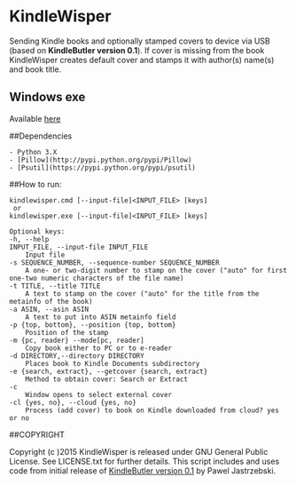 KindleWisper
============
Sending Kindle books and optionally stamped covers to device via USB (based on **KindleButler version 0.1**).
If cover is missing from the book KindleWisper creates default cover and stamps it with 
author(s) name(s) and book title.

## Windows exe

Available [here](https://github.com/knigophil/KindleWisper/releases)


##Dependencies

    - Python 3.X
    - [Pillow](http://pypi.python.org/pypi/Pillow)
    - [Psutil](https://pypi.python.org/pypi/psutil)
    
##How to run:

    kindlewisper.cmd [--input-file]<INPUT_FILE> [keys]
     or
    kindlewisper.exe [--input-file]<INPUT_FILE> [keys]

    Optional keys:
	-h, --help 
    INPUT_FILE, --input-file INPUT_FILE 
        Input file 
    -s SEQUENCE_NUMBER, --sequence-number SEQUENCE_NUMBER 
        A one- or two-digit number to stamp on the cover ("auto" for first one-two numeric characters of the file name) 
    -t TITLE, --title TITLE 
        A text to stamp on the cover ("auto" for the title from the metainfo of the book) 
    -a ASIN, --asin ASIN 
        A text to put into ASIN metainfo field 
    -p {top, bottom}, --position {top, bottom} 
        Position of the stamp 
    -m {pc, reader} --mode[pc, reader] 
        Copy book either to PC or to e-reader 
    -d DIRECTORY,--directory DIRECTORY 
        Places book to Kindle Documents subdirectory 
    -e {search, extract}, --getcover {search, extract} 
        Method to obtain cover: Search or Extract 
    -c 
        Window opens to select external cover 
    -cl {yes, no}, --cloud {yes, no} 
        Process (add cover) to book on Kindle downloaded from cloud? yes or no

##COPYRIGHT

Copyright (c )2015 KindleWisper is released under GNU General Public License. See LICENSE.txt for further details.
This script includes and uses code from initial release of [KindleButler version 0.1](https://github.com/AcidWeb/KindleButler) by Pawel Jastrzebski.  
